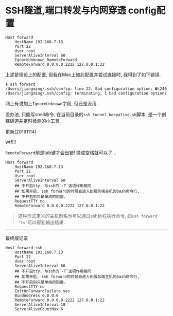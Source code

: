 # SSH隧道,端口转发与内网穿透 config配置

```
Host forward
    HostName 192.168.7.13
    Port 22
    User root
    ServerAliveInterval 60
    IgnoreUnknown RemoteForward
    RemoteForward 0.0.0.0:2222 127.0.0.1:22
```

上述是理论上的配置, 但我在Mac上如此配置并尝试连接时, 我得到了如下错误.

```
$ ssh forward
/Users/jiangming/.ssh/config: line 22: Bad configuration option: �\240
/Users/jiangming/.ssh/config: terminating, 1 bad configuration options
```

网上有说加上`IgnoreUnknown`字段, 但还是没用.

没办法, 只能写shell命令, 在当前目录的`ssh_tunnel_keepalive.sh`脚本, 是一个创建隧道并定时检测的小工具.

更新(20191114)

wtf!!!

`RemoteForward`前是tab键才会出错! 换成空格就可以了...

```
Host forward
    HostName 192.168.7.13
    Port 22
    User root
    ServerAliveInterval 60
    ## 不开启tty, 与ssh的`-T`选项作用相同
    ## 如果开启, ssh forward的时候会进入到服务端主机的bash命令行,
    ## 不开启则只是单纯的阻塞.
    RequestTTY no
    RemoteForward 0.0.0.0:2222 127.0.0.1:22
```

> 这种形式定义的主机别名也可以通过ssh远程执行命令, 如`ssh forward 'ls'`可以得到输出结果.

------

最终版记录

```
Host forward-ssh
    HostName 192.168.7.13
    Port 22
    User root
    ServerAliveInterval 60
    ## 不开启tty, 与ssh的`-T`选项作用相同
    ## 如果开启, ssh forward的时候会进入到服务端主机的bash命令行,
    ## 不开启则只是单纯的阻塞.
    RequestTTY no
    ExitOnForwardFailure yes
    BindAddress 0.0.0.0
    RemoteForward 0.0.0.0:2222 127.0.0.1:22
    ServerAliveInterval 10
    ServerAliveCountMax 6
```
